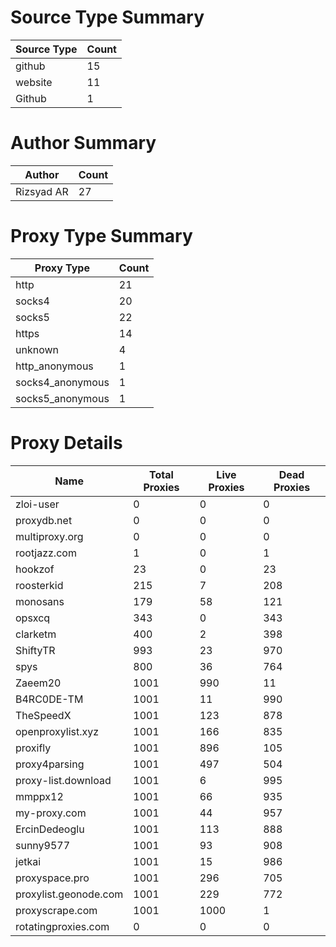 # Source Type Summary

| Source Type | Count |
|-------------|-------|
| github | 15 |
| website | 11 |
| Github | 1 |


# Author Summary

| Author | Count |
|--------|-------|
| Rizsyad AR | 27 |


# Proxy Type Summary

| Proxy Type | Count |
|------------|-------|
| http | 21 |
| socks4 | 20 |
| socks5 | 22 |
| https | 14 |
| unknown | 4 |
| http_anonymous | 1 |
| socks4_anonymous | 1 |
| socks5_anonymous | 1 |


# Proxy Details

| Name | Total Proxies | Live Proxies | Dead Proxies |
|------|---------------|--------------|---------------|
| zloi-user | 0 | 0 | 0 |
| proxydb.net | 0 | 0 | 0 |
| multiproxy.org | 0 | 0 | 0 |
| rootjazz.com | 1 | 0 | 1 |
| hookzof | 23 | 0 | 23 |
| roosterkid | 215 | 7 | 208 |
| monosans | 179 | 58 | 121 |
| opsxcq | 343 | 0 | 343 |
| clarketm | 400 | 2 | 398 |
| ShiftyTR | 993 | 23 | 970 |
| spys | 800 | 36 | 764 |
| Zaeem20 | 1001 | 990 | 11 |
| B4RC0DE-TM | 1001 | 11 | 990 |
| TheSpeedX | 1001 | 123 | 878 |
| openproxylist.xyz | 1001 | 166 | 835 |
| proxifly | 1001 | 896 | 105 |
| proxy4parsing | 1001 | 497 | 504 |
| proxy-list.download | 1001 | 6 | 995 |
| mmppx12 | 1001 | 66 | 935 |
| my-proxy.com | 1001 | 44 | 957 |
| ErcinDedeoglu | 1001 | 113 | 888 |
| sunny9577 | 1001 | 93 | 908 |
| jetkai | 1001 | 15 | 986 |
| proxyspace.pro | 1001 | 296 | 705 |
| proxylist.geonode.com | 1001 | 229 | 772 |
| proxyscrape.com | 1001 | 1000 | 1 |
| rotatingproxies.com | 0 | 0 | 0 |
